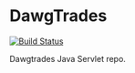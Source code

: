 DawgTrades
==========
[![Build Status](http://jenkins.dawgtrades.devisedby.us/buildStatus/icon?job=DawgTrades)](http://jenkins.dawgtrades.devisedby.us/job/DawgTrades/)

Dawgtrades Java Servlet repo. 
